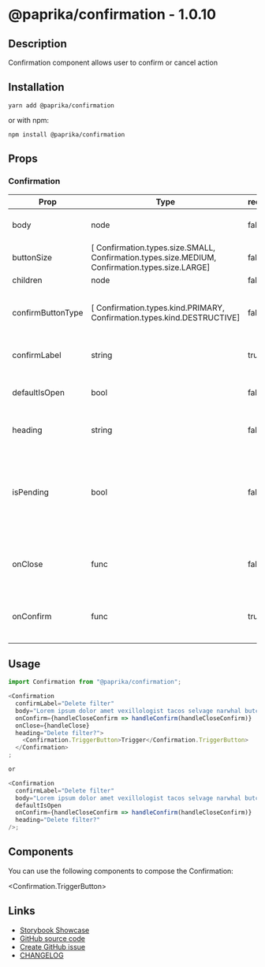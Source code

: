 <!-- start: Autogenerated - do not modify -->

# @paprika/confirmation - 1.0.10

## Description

Confirmation component allows user to confirm or cancel action

## Installation

```
yarn add @paprika/confirmation
```

or with npm:

```
npm install @paprika/confirmation
```

## Props

### Confirmation

| Prop              | Type                                                                                            | required | default                             | Description                                                                  |
| ----------------- | ----------------------------------------------------------------------------------------------- | -------- | ----------------------------------- | ---------------------------------------------------------------------------- |
| body              | node                                                                                            | false    | null                                | Content of the popover confirmation                                          |
| buttonSize        | [ Confirmation.types.size.SMALL, Confirmation.types.size.MEDIUM, Confirmation.types.size.LARGE] | false    | Confirmation.types.size.MEDIUM      | Size of the button                                                           |
| children          | node                                                                                            | false    | null                                |                                                                              |
| confirmButtonType | [ Confirmation.types.kind.PRIMARY, Confirmation.types.kind.DESTRUCTIVE]                         | false    | Confirmation.types.kind.DESTRUCTIVE | Determine the styling of the confirm button                                  |
| confirmLabel      | string                                                                                          | true     | -                                   | Label for the confirm button                                                 |
| defaultIsOpen     | bool                                                                                            | false    | false                               | If the popover is open by default                                            |
| heading           | string                                                                                          | false    | null                                | Heading for the popover confirmation                                         |
| isPending         | bool                                                                                            | false    | false                               | If the confirm button should render in a pending state (with a spinner icon) |
| onClose           | func                                                                                            | false    | () => {}                            | Callback when cancel button is clicked                                       |
| onConfirm         | func                                                                                            | true     | -                                   | Callback when confirm button is clicked                                      |

<!-- end: Autogenerated - do not modify -->
<!-- content -->

## Usage

```js
import Confirmation from "@paprika/confirmation";

<Confirmation
  confirmLabel="Delete filter"
  body="Lorem ipsum dolor amet vexillologist tacos selvage narwhal butcher twee ethical hot chicken"
  onConfirm={handleCloseConfirm => handleConfirm(handleCloseConfirm)}
  onClose={handleClose}
  heading="Delete filter?">
    <Confirmation.TriggerButton>Trigger</Confirmation.TriggerButton>
  </Confirmation>
;

or

<Confirmation
  confirmLabel="Delete filter"
  body="Lorem ipsum dolor amet vexillologist tacos selvage narwhal butcher twee ethical hot chicken"
  defaultIsOpen
  onConfirm={handleCloseConfirm => handleConfirm(handleCloseConfirm)}
  heading="Delete filter?"
/>;
```

## Components

You can use the following components to compose the Confirmation:

<Confirmation.TriggerButton>

<!-- eoContent -->

## Links

- [Storybook Showcase](https://paprika.highbond.com/?path=/story/messaging-confirmation--showcase)
- [GitHub source code](https://github.com/acl-services/paprika/tree/master/packages/Confirmation/src)
- [Create GitHub issue](https://github.com/acl-services/paprika/issues/new?label=[]&title=@paprika/confirmation%20[help]:%20your%20short%20description&body=%0A%23%20Help%20wanted%0A%0A%23%23%20Please%20write%20your%20question.%0A*A%20clear%20and%20concise%20description%20of%20what%20the%20question%20is*%0A%0A%23%23%20Additional%20context%0A*Add%20any%20other%20context%20or%20screenshots%20about%20your%20question%20here.*%0A)
- [CHANGELOG](https://github.com/acl-services/paprika/tree/master/packages/Confirmation/CHANGELOG.md)
